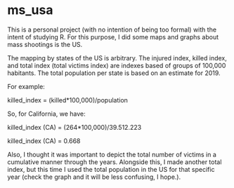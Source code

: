 # ms_usa

This is a personal project (with no intention of being too formal) with the intent of studying R. For this purpose, I did some maps and graphs about mass shootings is the US.

The mapping by states of the US is arbitrary. The injured index, killed index, and total index (total victims index) are indexes based of groups of 100,000 habitants. The total population per state is based on an estimate for 2019.

For example:

killed_index = (killed*100,000)/population

So, for California, we have:

killed_index (CA) = (264*100,000)/39.512.223

killed_index (CA) = 0.668

Also, I thought it was important to depict the total number of victims in a cumulative manner through the years. Alongside this, I made another total index, but this time I used the total population in the US for that specific year (check the graph and it will be less confusing, I hope.).
